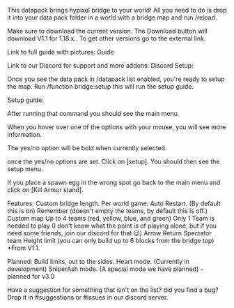 This datapack brings hypixel bridge to your world! All you need to do is drop it into your data pack folder in a world with a bridge map and run /reload.

Make sure to download the current version. The Download button will download V1.1 for 1.18.x.. To get other versions go to the external link.

Link to full guide with pictures: Guide

Link to our Discord for support and more addons: Discord
Setup:

Once you see the data pack in /datapack list enabled, you're ready to setup the map. Run /function bridge:setup this will run the setup guide.

Setup guide:

After running that command you should see the main menu.


When you hover over one of the options with your mouse, you will see more information.

The yes/no option will be bold when currently selected.

once the yes/no options are set. Click on [​setup]. You should then see the setup menu.

If you place a spawn egg in the wrong spot go back to the main menu and click on [​Kill Armor stand].

Features:
Custom bridge length.
Per world game.
Auto Restart. (By default this is on)
Remember (doesn't empty the teams, by default this is off.)
Custom map
Up to 4 teams (red, yellow, blue, and green) Only 1 Team is needed to play (I don't know what the point is of playing alone, but if you need some friends, join our discord for that 😉)
Arrow Return
Spectator team
Height limit (you can only build up to 6 blocks from the bridge top) *From V1.1.

Planned:
Build limits, out to the sides.
Heart mode. (Currently in development)
SniperAsh mode. (A special mode we have planned) - planned for v3.0

Have a suggestion for something that isn't on the list? did you find a bug? Drop it in #suggestions or #issues in our discord server.
